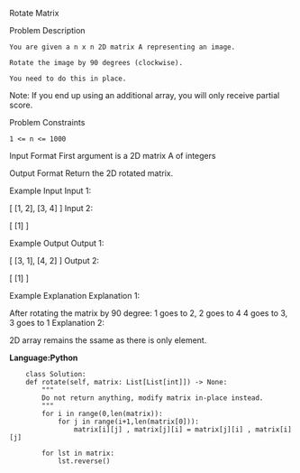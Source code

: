 Rotate Matrix

Problem Description

    You are given a n x n 2D matrix A representing an image.

    Rotate the image by 90 degrees (clockwise).

    You need to do this in place.

Note: If you end up using an additional array, you will only receive partial score.



Problem Constraints

    1 <= n <= 1000



Input Format
    First argument is a 2D matrix A of integers



Output Format
    Return the 2D rotated matrix.



Example Input
Input 1:

 [
    [1, 2],
    [3, 4]
 ]
Input 2:

 [
    [1]
 ]


Example Output
Output 1:

 [
    [3, 1],
    [4, 2]
 ]
Output 2:

 [
    [1]
 ]


Example Explanation
Explanation 1:

 After rotating the matrix by 90 degree:
 1 goes to 2, 2 goes to 4
 4 goes to 3, 3 goes to 1
Explanation 2:

 2D array remains the ssame as there is only element.



 **Language:Python**

        class Solution:
        def rotate(self, matrix: List[List[int]]) -> None:
            """
            Do not return anything, modify matrix in-place instead.
            """
            for i in range(0,len(matrix)):
                for j in range(i+1,len(matrix[0])):
                    matrix[i][j] , matrix[j][i] = matrix[j][i] , matrix[i][j]
                    
            for lst in matrix:
                lst.reverse()
             
            